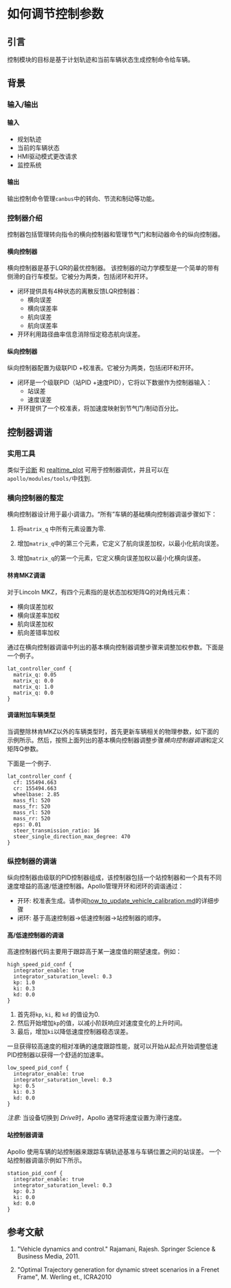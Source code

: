 # 如何调节控制参数

## 引言
控制模块的目标是基于计划轨迹和当前车辆状态生成控制命令给车辆。

## 背景

### 输入/输出

#### 输入
* 规划轨迹
* 当前的车辆状态
* HMI驱动模式更改请求
* 监控系统

#### 输出
输出控制命令管理`canbus`中的转向、节流和制动等功能。

### 控制器介绍
控制器包括管理转向指令的横向控制器和管理节气门和制动器命令的纵向控制器。

#### 横向控制器
横向控制器是基于LQR的最优控制器。 该控制器的动力学模型是一个简单的带有侧滑的自行车模型。它被分为两类，包括闭环和开环。

- 闭环提供具有4种状态的离散反馈LQR控制器：
  - 横向误差
  - 横向误差率
  - 航向误差
  - 航向误差率
- 开环利用路径曲率信息消除恒定稳态航向误差。


#### 纵向控制器
纵向控制器配置为级联PID +校准表。它被分为两类，包括闭环和开环。

- 闭环是一个级联PID（站PID +速度PID），它将以下数据作为控制器输入：
  - 站误差
  - 速度误差
- 开环提供了一个校准表，将加速度映射到节气门/制动百分比。


## 控制器调谐

### 实用工具
类似于[诊断](../../modules/tools/diagnostics) 和 [realtime_plot](../../modules/tools/realtime_plot) 可用于控制器调优，并且可以在`apollo/modules/tools/`中找到.
### 横向控制器的整定
横向控制器设计用于最小调谐力。“所有”车辆的基础横向控制器调谐步骤如下：

1. 将`matrix_q` 中所有元素设置为零.

2. 增加`matrix_q`中的第三个元素，它定义了航向误差加权，以最小化航向误差。

3. 增加`matrix_q`的第一个元素，它定义横向误差加权以最小化横向误差。

#### 林肯MKZ调谐

对于Lincoln MKZ，有四个元素指的是状态加权矩阵Q的对角线元素：

- 横向误差加权
- 横向误差率加权
- 航向误差加权
- 航向差错率加权

通过在横向控制器调谐中列出的基本横向控制器调整步骤来调整加权参数。下面是一个例子。

```
lat_controller_conf {
  matrix_q: 0.05
  matrix_q: 0.0
  matrix_q: 1.0
  matrix_q: 0.0
}
```

#### 调谐附加车辆类型

当调整除林肯MKZ以外的车辆类型时，首先更新车辆相关的物理参数，如下面的示例所示。然后，按照上面列出的基本横向控制器调整步骤*横向控制器调谐*和定义矩阵Q参数。

下面是一个例子.
```
lat_controller_conf {
  cf: 155494.663
  cr: 155494.663
  wheelbase: 2.85
  mass_fl: 520
  mass_fr: 520
  mass_rl: 520
  mass_rr: 520
  eps: 0.01
  steer_transmission_ratio: 16
  steer_single_direction_max_degree: 470
}
```

### 纵控制器的调谐
纵向控制器由级联的PID控制器组成，该控制器包括一个站控制器和一个具有不同速度增益的高速/低速控制器。Apollo管理开环和闭环的调谐通过：

- 开环: 校准表生成。请参阅[how_to_update_vehicle_calibration.md](../11_Hardware%20Integration%20and%20Calibration/%E8%BD%A6%E8%BE%86%E6%A0%87%E5%AE%9A/how_to_update_vehicle_calibration.md)的详细步骤
- 闭环: 基于高速控制器->低速控制器->站控制器的顺序。

#### 高/低速控制器的调谐

高速控制器代码主要用于跟踪高于某一速度值的期望速度。例如：

```
high_speed_pid_conf {
  integrator_enable: true
  integrator_saturation_level: 0.3
  kp: 1.0
  ki: 0.3
  kd: 0.0
}
```
1.  首先将`kp`, `ki`, 和 `kd` 的值设为0.
2.  然后开始增加`kp`的值，以减小阶跃响应对速度变化的上升时间。
3.  最后，增加`ki`以降低速度控制器稳态误差。

一旦获得较高速度的相对准确的速度跟踪性能，就可以开始从起点开始调整低速PID控制器以获得一个舒适的加速率。

 ```
 low_speed_pid_conf {
   integrator_enable: true
   integrator_saturation_level: 0.3
   kp: 0.5
   ki: 0.3
   kd: 0.0
 }
 ```
*注意:*  当设备切换到 *Drive*时，Apollo 通常将速度设置为滑行速度。

#### 站控制器调谐

Apollo 使用车辆的站控制器来跟踪车辆轨迹基准与车辆位置之间的站误差。  一个站控制器调谐示例如下所示。
```
station_pid_conf {
  integrator_enable: true
  integrator_saturation_level: 0.3
  kp: 0.3
  ki: 0.0
  kd: 0.0
}
```
## 参考文献
1. "Vehicle dynamics and control." Rajamani, Rajesh. Springer Science & Business Media, 2011.

2. "Optimal Trajectory generation for dynamic street scenarios in a Frenet
   Frame", M. Werling et., ICRA2010
